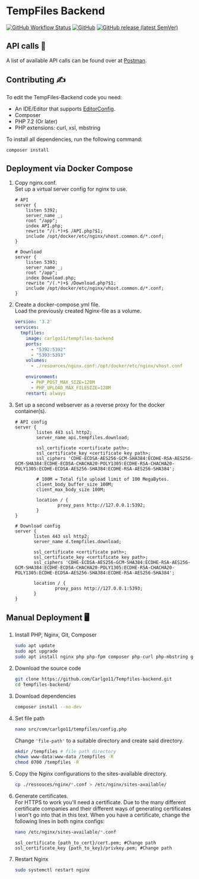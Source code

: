 # TempFiles Backend
[![GitHub Workflow Status](https://img.shields.io/github/workflow/status/Carlgo11/Tempfiles-backend/Test%20PHPUnit?style=for-the-badge)](https://github.com/Carlgo11/Tempfiles-backend/actions)
[![GitHub](https://img.shields.io/github/license/carlgo11/tempfiles-backend?style=for-the-badge)](https://github.com/Carlgo11/TempFiles-backend/blob/master/LICENSE)
[![GitHub release (latest SemVer)](https://img.shields.io/github/v/release/carlgo11/tempfiles-backend?style=for-the-badge)](https://github.com/Carlgo11/TempFiles-backend/releases)

## API calls :mega:
A list of available API calls can be found over at [Postman](https://documenter.getpostman.com/view/1675224/SW7ezkZn).

## Contributing :writing_hand:

To edit the TempFiles-Backend code you need:
* An IDE/Editor that supports [EditorConfig](https://editorconfig.org/#download).
* Composer
* PHP 7.2 (Or later)
* PHP extensions: curl, xsl, mbstring

To install all dependencies, run the following command:
```BASH
composer install
```

## Deployment via Docker Compose

1. Copy nginx.conf.  
    Set up a virtual server config for nginx to use.
    ```NGINX
    # API
    server {
        listen 5392;
        server_name _;
        root "/app";
        index API.php;
        rewrite ^/(.*)+$ /API.php?$1;
        include /opt/docker/etc/nginx/vhost.common.d/*.conf;
    }
    
    # Download
    server {
        listen 5393;
        server_name _;
        root "/app";
        index Download.php;
        rewrite ^/(.*)+$ /Download.php?$1;
        include /opt/docker/etc/nginx/vhost.common.d/*.conf;
    }
    ```
2. Create a docker-compose.yml file.  
    Load the previously created Nginx-file as a volume.
    ```YAML 
    version: '3.2'
    services:
      tmpfiles:
        image: carlgo11/tempfiles-backend
        ports:
          - "5392:5392"
          - "5393:5393"
        volumes:
          - ./resources/nginx.conf:/opt/docker/etc/nginx/vhost.conf
    
        environment:
          - PHP_POST_MAX_SIZE=128M
          - PHP_UPLOAD_MAX_FILESIZE=128M
        restart: always
    ```
3. Set up a second webserver as a reverse proxy for the docker container(s).
    ```NGINX
    # API config
    server {
            listen 443 ssl http2;
            server_name api.tempfiles.download;
    
            ssl_certificate <certificate path>;
            ssl_certificate_key <certificate key path>;
            ssl_ciphers 'CDHE-ECDSA-AES256-GCM-SHA384:ECDHE-RSA-AES256-GCM-SHA384:ECDHE-ECDSA-CHACHA20-POLY1305:ECDHE-RSA-CHACHA20-POLY1305:ECDHE-ECDSA-AES256-SHA384:ECDHE-RSA-AES256-SHA384';

            # 100M = Total file upload limit of 100 MegaBytes.
            client_body_buffer_size 100M;
            client_max_body_size 100M;

            location / {
                    proxy_pass http://127.0.0.1:5392;
            }
    }
   
   # Download config
   server {
           listen 443 ssl http2;
           server_name d.tempfiles.download;
   
           ssl_certificate <certificate path>;
           ssl_certificate_key <certificate key path>;
           ssl_ciphers 'CDHE-ECDSA-AES256-GCM-SHA384:ECDHE-RSA-AES256-GCM-SHA384:ECDHE-ECDSA-CHACHA20-POLY1305:ECDHE-RSA-CHACHA20-POLY1305:ECDHE-ECDSA-AES256-SHA384:ECDHE-RSA-AES256-SHA384';

           location / {
                   proxy_pass http://127.0.0.1:5393;
           }
   }
   ```

## Manual Deployment :desktop_computer:

1. Install PHP, Nginx, Git, Composer  
   ```BASH
   sudo apt update
   sudo apt upgrade
   sudo apt install nginx php php-fpm composer php-curl php-mbstring git
   ```

2. Download the source code  
   ```BASH
   git clone https://github.com/Carlgo11/Tempfiles-backend.git
   cd Tempfiles-backend/
   ```

3. Download dependencies  
   ```BASH
   composer install --no-dev
   ```

4. Set file path  
   ```BASH
   nano src/com/carlgo11/tempfiles/config.php
   ```
   Change `'file-path'` to a suitable directory and create said directory.
   ```BASH
   mkdir /tempfiles # file path directory
   chown www-data:www-data /tempfiles -R
   chmod 0700 /tempfiles -R
   ```

5. Copy the Nginx configurations to the sites-available directory.  
   ```BASH
   cp ./ressouces/nginx/*.conf > /etc/nginx/sites-available/
   ```

6. Generate certificates.  
   For HTTPS to work you'll need a certificate. Due to the many different certificate companies and their different ways of generating certificates I won't go into that in this text.
   When you have a certificate, change the following lines in both nginx configs:
   ```BASH
   nano /etc/nginx/sites-available/*.conf
   ```
   ```
   ssl_certificate {path_to_cert}/cert.pem; #Change path
   ssl_certificate_key {path_to_key}/privkey.pem; #Change path
   ```

7. Restart Nginx  
   ```BASH
   sudo systemctl restart nginx
   ```
